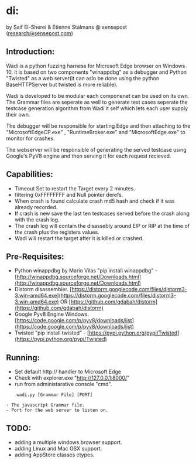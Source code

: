 di:
==========

by Saif El-Sherei & Etienne Stalmans @ sensepost (research@sensepost.com)

Introduction:
----------

Wadi is a python fuzzing harness for Microsoft Edge browser on Windows 10. it is based on two components "winappdbg" as a debugger and Python "Twisted" as a web server(it can aslo be done using the python BaseHTTPServer but twisted is more reliable).

Wadi is developed to be modular each componenet can be used on its own. The Grammar files are seperate as well to generate test cases seperate the testcase generation algorithm from Wadi it self which lets each user supply their own.

The debugger will be responsible for starting Edge and then attaching to the "MicrosoftEdgeCP.exe" , "RuntimeBroker.exe" and "MicrosoftEdge.exe" to monitor for crashes.

The webserver will be responsible of generating the served testcase using Google's PyV8 engine and then serving it for each request recieved.


Capabilities:
----------
- Timeout Set to restart the Target every 2 minutes.
- filtering 0xFFFFFFFF and Null pointer derefs.
- When crash is found calculate crash md5 hash and check if it was already recorded.
- If crash is new save the last ten testcases served before the crash along with the crash log.
- The crash log will contain the disassebly around EIP or RIP at the time of the crash plus the registers values.
- Wadi will restart the target after it is killed or crashed.

Pre-Requisites:
----------
- Python winappdbg by Mario Vilas "pip install winappdbg" - [http://winappdbg.sourceforge.net/Downloads.html](http://winappdbg.sourceforge.net/Downloads.html)
- Distorm disassembler. [https://distorm.googlecode.com/files/distorm3-3.win-amd64.exe](https://distorm.googlecode.com/files/distorm3-3.win-amd64.exe) OR [https://github.com/gdabah/distorm](https://github.com/gdabah/distorm)
- Google Pyv8 Engine Windows. [https://code.google.com/p/pyv8/downloads/list](https://code.google.com/p/pyv8/downloads/list)
- Twisted "pip install twisted" - [https://pypi.python.org/pypi/Twisted](https://pypi.python.org/pypi/Twisted)

Running:
----------
 - Set default http:// handler to Microsoft Edge
 - Check with explorer.exe "http://127.0.0.1:8000/"
 - run from administarative console "cmd".
```
    wadi.py [Grammar File] [PORT]

- The javascript Grammar file.
- Port for the web server to listen on.
```

TODO:
----------
- adding a multiple windows browser support.
- adding Linux and Mac OSX support.
- adding AppStore classes ctypes.

